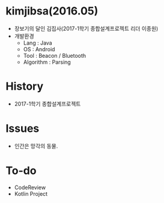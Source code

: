 # kimjibsa(2016.05)
- 장보기의 달인 김집사(2017-1학기 종합설계프로젝트 리더 이종원)
- 개발환경
  - Lang : Java
  - OS : Android
  - Tool : Beacon / Bluetooth
  - Algorithm : Parsing

# History
- 2017-1학기 종합설계프로젝트

# Issues
- 인간은 망각의 동물.

# To-do
- CodeReview
- Kotlin Project
